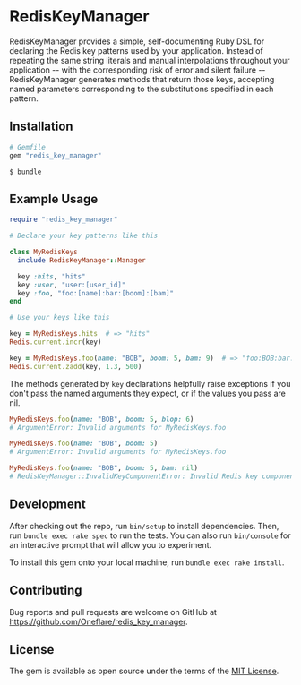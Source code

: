 # RedisKeyManager

RedisKeyManager provides a simple, self-documenting Ruby DSL for declaring the Redis key patterns
used by your application. Instead of repeating the same string literals and manual interpolations throughout your
application -- with the corresponding risk of error and silent failure -- RedisKeyManager generates
methods that return those keys, accepting named parameters corresponding to the substitutions specified
in each pattern.

## Installation

```ruby
# Gemfile
gem "redis_key_manager"
```

```
$ bundle
```

## Example Usage

```ruby
require "redis_key_manager"

# Declare your key patterns like this

class MyRedisKeys
  include RedisKeyManager::Manager

  key :hits, "hits"
  key :user, "user:[user_id]"
  key :foo, "foo:[name]:bar:[boom]:[bam]"
end

# Use your keys like this

key = MyRedisKeys.hits  # => "hits"
Redis.current.incr(key)

key = MyRedisKeys.foo(name: "BOB", boom: 5, bam: 9)  # => "foo:BOB:bar:5:9"
Redis.current.zadd(key, 1.3, 500)
```

The methods generated by `key` declarations helpfully raise exceptions if you don't pass the named
arguments they expect, or if the values you pass are nil.

```ruby
MyRedisKeys.foo(name: "BOB", boom: 5, blop: 6)
# ArgumentError: Invalid arguments for MyRedisKeys.foo

MyRedisKeys.foo(name: "BOB", boom: 5)
# ArgumentError: Invalid arguments for MyRedisKeys.foo

MyRedisKeys.foo(name: "BOB", boom: 5, bam: nil)
# RedisKeyManager::InvalidKeyComponentError: Invalid Redis key component passed to MyRedisKeys.foo
```

## Development

After checking out the repo, run `bin/setup` to install dependencies. Then, run `bundle exec rake spec`
to run the tests. You can also run `bin/console` for an interactive prompt that will allow you to
experiment.

To install this gem onto your local machine, run `bundle exec rake install`.

## Contributing

Bug reports and pull requests are welcome on GitHub at https://github.com/Oneflare/redis_key_manager.

## License

The gem is available as open source under the terms of the [MIT License](http://opensource.org/licenses/MIT).

